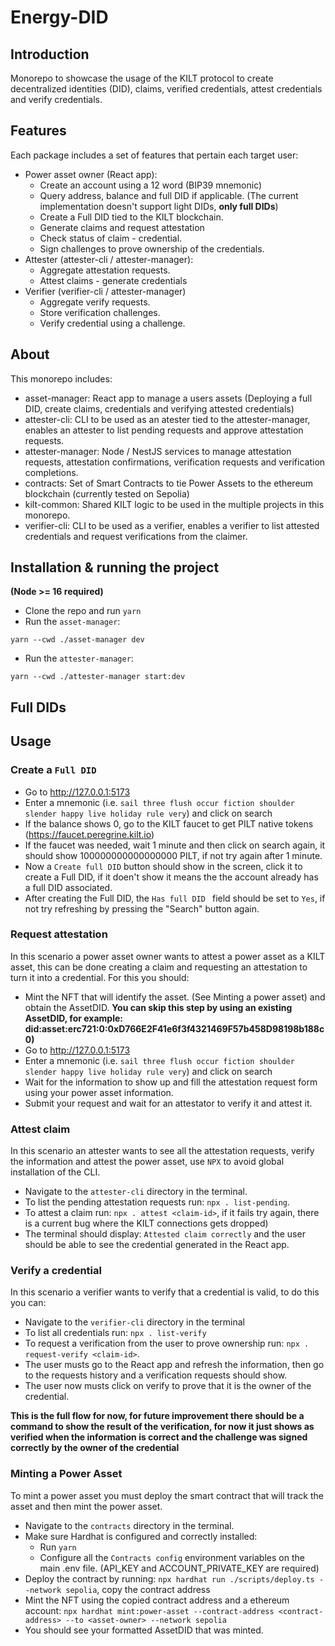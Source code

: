 # Energy-DID

## Introduction

Monorepo to showcase the usage of the KILT protocol to create decentralized identities (DID), claims, verified credentials, attest credentials and verify credentials.

## Features

Each package includes a set of features that pertain each target user:

- Power asset owner (React app):
  - Create an account using a 12 word (BIP39 mnemonic)
  - Query address, balance and full DID if applicable. (The current implementation doesn't support light DIDs, **only full DIDs**)
  - Create a Full DID tied to the KILT blockchain.
  - Generate claims and request attestation
  - Check status of claim - credential.
  - Sign challenges to prove ownership of the credentials.
- Attester (attester-cli / attester-manager):
  - Aggregate attestation requests.
  - Attest claims - generate credentials
- Verifier (verifier-cli / attester-manager)
  - Aggregate verify requests.
  - Store verification challenges.
  - Verify credential using a challenge.

## About

This monorepo includes:

- asset-manager: React app to manage a users assets (Deploying a full DID, create claims, credentials and verifying attested credentials)
- attester-cli: CLI to be used as an atester tied to the attester-manager, enables an attester to list pending requests and approve attestation requests.
- attester-manager: Node / NestJS services to manage attestation requests, attestation confirmations, verification requests and verification completions.
- contracts: Set of Smart Contracts to tie Power Assets to the ethereum blockchain (currently tested on Sepolia)
- kilt-common: Shared KILT logic to be used in the multiple projects in this monorepo.
- verifier-cli: CLI to be used as a verifier, enables a verifier to list attested credentials and request verifications from the claimer.

## Installation & running the project

**(Node >= 16 required)**

- Clone the repo and run `yarn`
- Run the `asset-manager`:

```
yarn --cwd ./asset-manager dev
```

- Run the `attester-manager`:

```
yarn --cwd ./attester-manager start:dev
```

## Full DIDs

## Usage

### Create a `Full DID`

- Go to http://127.0.0.1:5173
- Enter a mnemonic (i.e. `sail three flush occur fiction shoulder slender happy live holiday rule very`) and click on search
- If the balance shows 0, go to the KILT faucet to get PILT native tokens (https://faucet.peregrine.kilt.io)
- If the faucet was needed, wait 1 minute and then click on search again, it should show 100000000000000000 PILT, if not try again after 1 minute.
- Now a `Create full DID` button should show in the screen, click it to create a Full DID, if it doen't show it means the the account already has a full DID associated.
- After creating the Full DID, the `Has full DID ` field should be set to `Yes`, if not try refreshing by pressing the "Search" button again.

### Request attestation

In this scenario a power asset owner wants to attest a power asset as a KILT asset, this can be done creating a claim and requesting an attestation to turn it into a credential. For this you should:

- Mint the NFT that will identify the asset. (See Minting a power asset) and obtain the AssetDID. **You can skip this step by using an existing AssetDID, for example: did:asset:erc721:0:0xD766E2F41e6f3f4321469F57b458D98198b188c0)**
- Go to http://127.0.0.1:5173
- Enter a mnemonic (i.e. `sail three flush occur fiction shoulder slender happy live holiday rule very`) and click on search
- Wait for the information to show up and fill the attestation request form using your power asset information.
- Submit your request and wait for an attestator to verify it and attest it.

### Attest claim

In this scenario an attester wants to see all the attestation requests, verify the information and attest the power asset, use `NPX` to avoid global installation of the CLI.

- Navigate to the `attester-cli` directory in the terminal.
- To list the pending attestation requests run: `npx . list-pending`.
- To attest a claim run: `npx . attest <claim-id>`, if it fails try again, there is a current bug where the KILT connections gets dropped)
- The terminal should display: `Attested claim correctly` and the user should be able to see the credential generated in the React app.

### Verify a credential

In this scenario a verifier wants to verify that a credential is valid, to do this you can:

- Navigate to the `verifier-cli` directory in the terminal
- To list all credentials run: `npx . list-verify`
- To request a verification from the user to prove ownership run: `npx . request-verify <claim-id>`.
- The user musts go to the React app and refresh the information, then go to the requests history and a verification requests should show.
- The user now musts click on verify to prove that it is the owner of the credential.

**This is the full flow for now, for future improvement there should be a command to show the result of the verification, for now it just shows as verified when the information is correct and the challenge was signed correctly by the owner of the credential**

### Minting a Power Asset

To mint a power asset you must deploy the smart contract that will track the asset and then mint the power asset.

- Navigate to the `contracts` directory in the terminal.
- Make sure Hardhat is configured and correctly installed:
  - Run `yarn`
  - Configure all the `Contracts config` environment variables on the main .env file. (API_KEY and ACCOUNT_PRIVATE_KEY are required)
- Deploy the contract by running: `npx hardhat run ./scripts/deploy.ts --network sepolia`, copy the contract address
- Mint the NFT using the copied contract address and a ethereum account: `npx hardhat mint:power-asset --contract-address <contract-address> --to <asset-owner> --network sepolia`
- You should see your formatted AssetDID that was minted.
